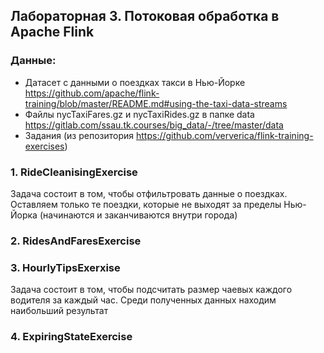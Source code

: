 ## Лабораторная 3. Потоковая обработка в Apache Flink

### Данные: 
- Датасет с данными о поездках такси в Нью-Йорке https://github.com/apache/flink-training/blob/master/README.md#using-the-taxi-data-streams 
- Файлы nycTaxiFares.gz и nycTaxiRides.gz в папке data https://gitlab.com/ssau.tk.courses/big_data/-/tree/master/data
- Задания (из репозитория https://github.com/ververica/flink-training-exercises)

### 1. RideCleanisingExercise
Задача состоит в том, чтобы отфильтровать данные о поездках.
Оставляем только те поездки, которые не выходят за пределы Нью-Йорка (начинаются и заканчиваются внутри города)




### 2. RidesAndFaresExercise



### 3. HourlyTipsExerxise
Задача состоит в том, чтобы подсчитать размер чаевых каждого водителя за каждый час. 
Среди полученных данных находим наибольший результат



### 4. ExpiringStateExercise



